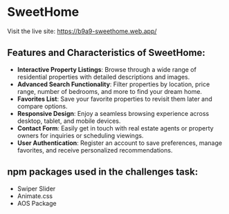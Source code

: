 # SweetHome

Visit the live site: https://b9a9-sweethome.web.app/

## Features and Characteristics of SweetHome:

- **Interactive Property Listings**: Browse through a wide range of residential properties with detailed descriptions and images.
- **Advanced Search Functionality**: Filter properties by location, price range, number of bedrooms, and more to find your dream home.
- **Favorites List**: Save your favorite properties to revisit them later and compare options.
- **Responsive Design**: Enjoy a seamless browsing experience across desktop, tablet, and mobile devices.
- **Contact Form**: Easily get in touch with real estate agents or property owners for inquiries or scheduling viewings.
- **User Authentication**: Register an account to save preferences, manage favorites, and receive personalized recommendations.

## npm packages used in the challenges task:

- Swiper Slider
- Animate.css
- AOS Package
